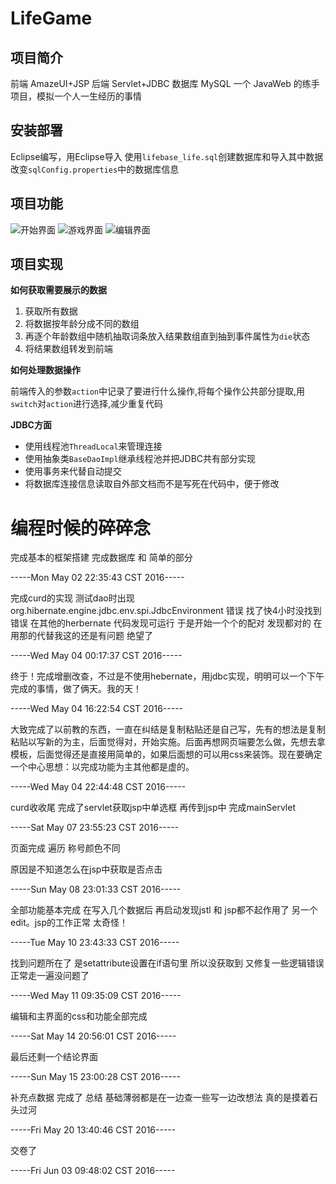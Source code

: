 # LifeGame

## 项目简介

前端  AmazeUI+JSP 后端 Servlet+JDBC 数据库 MySQL 
一个 JavaWeb 的练手项目，模拟一个人一生经历的事情
## 安装部署

Eclipse编写，用Eclipse导入
使用`lifebase_life.sql`创建数据库和导入其中数据
改变`sqlConfig.properties`中的数据库信息
## 项目功能

![开始界面](http://ww1.sinaimg.cn/large/91e80714gy1g0l7ll8hf0j212y0g1jrq.jpg)
![游戏界面](http://ww1.sinaimg.cn/mw690/91e80714gy1g0la61w4fij21h90apgmx.jpg)
![编辑界面](http://ww1.sinaimg.cn/mw690/91e80714gy1g0la6f0jyaj21go0nm0wu.jpg)
## 项目实现

**如何获取需要展示的数据**

1. 获取所有数据
2. 将数据按年龄分成不同的数组
3. 再逐个年龄数组中随机抽取词条放入结果数组直到抽到事件属性为`die`状态
4. 将结果数组转发到前端

**如何处理数据操作**

前端传入的参数`action`中记录了要进行什么操作,将每个操作公共部分提取,用`switch`对`action`进行选择,减少重复代码


**JDBC方面**

- 使用线程池`ThreadLocal`来管理连接
- 使用抽象类`BaseDaoImpl`继承线程池并把JDBC共有部分实现
- 使用事务来代替自动提交
- 将数据库连接信息读取自外部文档而不是写死在代码中，便于修改

# 编程时候的碎碎念
完成基本的框架搭建 完成数据库 和 简单的部分 

-----Mon May 02 22:35:43 CST 2016-----



完成curd的实现 测试dao时出现org.hibernate.engine.jdbc.env.spi.JdbcEnvironment 错误 找了快4小时没找到错误 在其他的herbernate 代码发现可运行 于是开始一个个的配对 发现都对的 在用那的代替我这的还是有问题 绝望了

-----Wed May 04 00:17:37 CST 2016-----

终于！完成增删改查，不过是不使用hebernate，用jdbc实现，明明可以一个下午完成的事情，做了俩天。我的天！

-----Wed May 04 16:22:54 CST 2016-----

大致完成了以前教的东西，一直在纠结是复制粘贴还是自己写，先有的想法是复制粘贴以写新的为主，后面觉得对，开始实施。后面再想网页端要怎么做，先想去拿模板，后面觉得还是直接用简单的，如果后面想的可以用css来装饰。现在要确定一个中心思想：以完成功能为主其他都是虚的。

-----Wed May 04 22:44:48 CST 2016-----

curd收收尾
完成了servlet获取jsp中单选框 再传到jsp中
完成mainServlet

-----Sat May 07 23:55:23 CST 2016-----

页面完成 遍历 称号颜色不同 

原因是不知道怎么在jsp中获取是否点击

-----Sun May 08 23:01:33 CST 2016-----

全部功能基本完成 在写入几个数据后 再启动发现jstl 和 jsp都不起作用了 另一个edit。jsp的工作正常 太奇怪！

-----Tue May 10 23:43:33 CST 2016-----

找到问题所在了 是setattribute设置在if语句里 所以没获取到 
又修复一些逻辑错误 正常走一遍没问题了

-----Wed May 11 09:35:09 CST 2016-----

编辑和主界面的css和功能全部完成

-----Sat May 14 20:56:01 CST 2016-----

最后还剩一个结论界面

-----Sun May 15 23:00:28 CST 2016-----

补充点数据 完成了
总结 基础薄弱都是在一边查一些写一边改想法 真的是摸着石头过河 

-----Fri May 20 13:40:46 CST 2016-----

交卷了

-----Fri Jun 03 09:48:02 CST 2016-----
